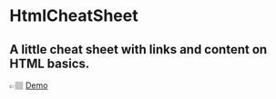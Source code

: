 # HtmlCheatSheet
## A little cheat sheet with links and content on HTML basics.

👉🏽 [Demo](https://jasmourad.github.io/htmlcheatsheet/) 
